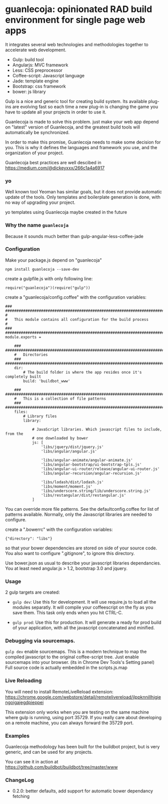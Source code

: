 # guanlecoja: opinionated RAD build environment for single page web apps

It integrates several web technologies and methodologies together to accelerate web development.

- Gulp: build tool
- Angularjs: MVC framework
- Less: CSS preprocessor
- Coffee-script: Javascript language
- Jade: template engine
- Bootstrap: css framework
- bower: js library

Gulp is a nice and generic tool for creating build system. Its available plug-ins are evolving
fast so each time a new plug-in is changing the game you have to update all your projects
in order to use it.

Guanlecoja is made to solve this problem. just make your web app depend on "latest"
version of Guanlecoja, and the greatest build tools will automatically be synchronized.

In order to make this promise, Guanlecoja needs to make some decision for you.
This is why it defines the languages and framework you use, and the organization of your project.

Guanlecoja best practices are well descibed in https://medium.com/@dickeyxxx/266c1a4a6917

### yo

Well known tool Yeoman has similar goals, but it does not provide automatic update of the tools.
Only templates and boilerplate generation is done, with no way of upgrading your project.

yo templates using Guanlecoja maybe created in the future

### Why the name ``guanlecoja``

Because it sounds much better than gulp-angular-less-coffee-jade

### Configuration

Make your package.js depend on "guanlecoja"

    npm install guanlecoja --save-dev

create a gulpfile.js with only following line:

    require("guanlecoja")(require("gulp"))

create a "guanlecoja/config.coffee" with the configuration variables:

    ### ###############################################################################################
    #
    #   This module contains all configuration for the build process
    #
    ### ###############################################################################################
    module.exports =

        ### ###########################################################################################
        #   Directories
        ### ###########################################################################################
        dir:
            # The build folder is where the app resides once it's completely built
            build: 'buildbot_www'

        ### ###########################################################################################
        #   This is a collection of file patterns
        ### ###########################################################################################
        files:
            # Library files
            library:

                # JavaScript libraries. Which javascript files to include, from the
                # one downloaded by bower
                js: [
                    'libs/jquery/dist/jquery.js'
                    'libs/angular/angular.js'

                    'libs/angular-animate/angular-animate.js'
                    'libs/angular-bootstrap/ui-bootstrap-tpls.js'
                    'libs/angular-ui-router/release/angular-ui-router.js'
                    'libs/angular-recursion/angular-recursion.js'

                    'libs/lodash/dist/lodash.js'
                    'libs/moment/moment.js'
                    'libs/underscore.string/lib/underscore.string.js'
                    'libs/restangular/dist/restangular.js'
                ]

You can override more file patterns. See the defaultconfig.coffee for list of patterns available.
Normally, only the Javascript libraries are needed to configure.

create a ".bowerrc" with the configuration variables:

    {"directory": "libs"}

so that your bower dependencies are stored on side of your source code.
You also want to configure ".gitignore", to ignore this directory.

Use bower.json as usual to describe your javascript libraries dependancies. You at least need angular.js > 1.2, bootstrap 3.0 and jquery.

### Usage

2 gulp targets are created:

* ``gulp dev``: Use this for development. It will use require.js to load all the modules separatly. It will compile your coffeescript on the fly as you save them. This task only ends when you hit CTRL-C.

* ``gulp prod``: Use this for production. It will generate a ready for prod build of your application, with all the javascript concatenated and minified.


### Debugging via sourcemaps.

``gulp dev`` enable sourcemaps. This is a modern technique to map the compiled javascript to the original coffee-script tree.
Just enable sourcemaps into your browser. (its in Chrome Dev Tools's Setting panel)
Full source code is actually embedded in the scripts.js.map

### Live Reloading

You will need to install RemoteLiveReload extension:
https://chrome.google.com/webstore/detail/remotelivereload/jlppknnillhjgiengoigajegdpieppei

This extension only works when you are testing on the same machine where gulp is running, using port 35729.
If you really care about developing on a remote machine, you can always forward the 35729 port.


### Examples

Guanlecoja methodology has been built for the buildbot project, but is very generic, and can be used for any projects\.

You can see it in action at https://github.com/buildbot/buildbot/tree/master/www

### ChangeLog

* 0.2.0: better defaults, add support for automatic bower dependancy fetching
